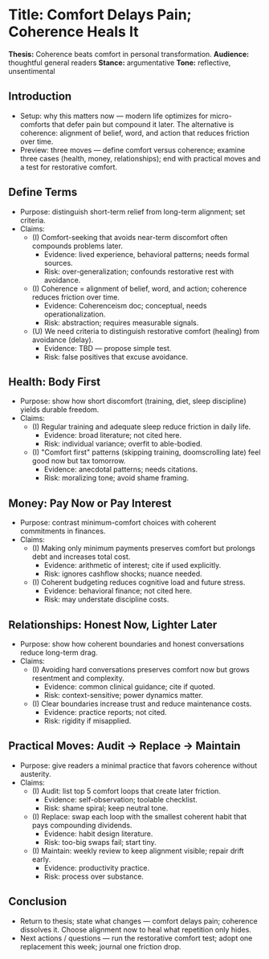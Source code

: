 <!--
provenance:
  workflow: essay_from_notes
  step: outline
  intent:
    thesis: "Coherence beats comfort in personal transformation."
    audience: "thoughtful general readers"
    stance: "argumentative"
    length_minutes: 6
    tone: "reflective, unsentimental"
  agents:
    ivy: v0.2
    s_vektor: v0.1
  inputs:
    notes: notes.example.md
    intent: intents/essay_from_notes.intent.example.yml
  git_commit: 71951c3
  time_started: 2025-10-02T20:35:55Z
  time_finished: 2025-10-02T20:35:55Z
-->

# Title: Comfort Delays Pain; Coherence Heals It
**Thesis:** Coherence beats comfort in personal transformation.
**Audience:** thoughtful general readers
**Stance:** argumentative
**Tone:** reflective, unsentimental

## Introduction
- Setup: why this matters now — modern life optimizes for micro-comforts that defer pain but compound it later. The alternative is coherence: alignment of belief, word, and action that reduces friction over time.
- Preview: three moves — define comfort versus coherence; examine three cases (health, money, relationships); end with practical moves and a test for restorative comfort.

## Define Terms
- Purpose: distinguish short-term relief from long-term alignment; set criteria.
- Claims:
  - (I) Comfort-seeking that avoids near-term discomfort often compounds problems later.
    - Evidence: lived experience, behavioral patterns; needs formal sources.
    - Risk: over-generalization; confounds restorative rest with avoidance.
  - (I) Coherence = alignment of belief, word, and action; coherence reduces friction over time.
    - Evidence: Coherenceism doc; conceptual, needs operationalization.
    - Risk: abstraction; requires measurable signals.
  - (U) We need criteria to distinguish restorative comfort (healing) from avoidance (delay).
    - Evidence: TBD — propose simple test.
    - Risk: false positives that excuse avoidance.

## Health: Body First
- Purpose: show how short discomfort (training, diet, sleep discipline) yields durable freedom.
- Claims:
  - (I) Regular training and adequate sleep reduce friction in daily life.
    - Evidence: broad literature; not cited here.
    - Risk: individual variance; overfit to able-bodied.
  - (I) "Comfort first" patterns (skipping training, doomscrolling late) feel good now but tax tomorrow.
    - Evidence: anecdotal patterns; needs citations.
    - Risk: moralizing tone; avoid shame framing.

## Money: Pay Now or Pay Interest
- Purpose: contrast minimum-comfort choices with coherent commitments in finances.
- Claims:
  - (I) Making only minimum payments preserves comfort but prolongs debt and increases total cost.
    - Evidence: arithmetic of interest; cite if used explicitly.
    - Risk: ignores cashflow shocks; nuance needed.
  - (I) Coherent budgeting reduces cognitive load and future stress.
    - Evidence: behavioral finance; not cited here.
    - Risk: may understate discipline costs.

## Relationships: Honest Now, Lighter Later
- Purpose: show how coherent boundaries and honest conversations reduce long-term drag.
- Claims:
  - (I) Avoiding hard conversations preserves comfort now but grows resentment and complexity.
    - Evidence: common clinical guidance; cite if quoted.
    - Risk: context-sensitive; power dynamics matter.
  - (I) Clear boundaries increase trust and reduce maintenance costs.
    - Evidence: practice reports; not cited.
    - Risk: rigidity if misapplied.

## Practical Moves: Audit → Replace → Maintain
- Purpose: give readers a minimal practice that favors coherence without austerity.
- Claims:
  - (I) Audit: list top 5 comfort loops that create later friction.
    - Evidence: self-observation; toolable checklist.
    - Risk: shame spiral; keep neutral tone.
  - (I) Replace: swap each loop with the smallest coherent habit that pays compounding dividends.
    - Evidence: habit design literature.
    - Risk: too-big swaps fail; start tiny.
  - (I) Maintain: weekly review to keep alignment visible; repair drift early.
    - Evidence: productivity practice.
    - Risk: process over substance.

## Conclusion
- Return to thesis; state what changes — comfort delays pain; coherence dissolves it. Choose alignment now to heal what repetition only hides.
- Next actions / questions — run the restorative comfort test; adopt one replacement this week; journal one friction drop.

